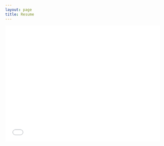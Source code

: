 ```yaml
---
layout: page
title: Resume
---
```


<embed src="_includes/assets/resume.pdf" width="500" height="375" type='application/pdf'>
<!-- <iframe src="http://docs.google.com/gview?url=https://www.dropbox.com/s/tiu6ksnyvlwiprg/17-10-23_DataScience.pdf&embedded=true" style="width:600px; height:500px;" frameborder="0"></iframe> -->
